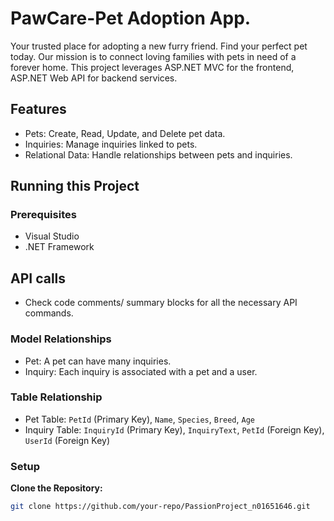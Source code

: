 # PawCare-Pet Adoption App. 
Your trusted place for adopting a new furry friend. Find your perfect pet today. Our mission is to connect loving families with pets in need of a forever home. This project leverages ASP.NET MVC for the frontend, ASP.NET Web API for backend services.
## Features
- Pets: Create, Read, Update, and Delete pet data.
- Inquiries: Manage inquiries linked to pets.
- Relational Data: Handle relationships between pets and inquiries.

## Running this Project
### Prerequisites
- Visual Studio
- .NET Framework
## API calls
- Check code comments/ summary blocks for all the necessary API commands.
  
### Model Relationships
- Pet: A pet can have many inquiries.
- Inquiry: Each inquiry is associated with a pet and a user.

### Table Relationship
- Pet Table: `PetId` (Primary Key), `Name`, `Species`, `Breed`, `Age`
- Inquiry Table: `InquiryId` (Primary Key), `InquiryText`, `PetId` (Foreign Key), `UserId` (Foreign Key)

### Setup
**Clone the Repository:**
   ```bash
   git clone https://github.com/your-repo/PassionProject_n01651646.git
   ```

